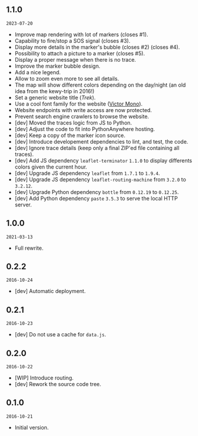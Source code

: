 ## 1.1.0

`2023-07-20`

- Improve map rendering with lot of markers (closes #1).
- Capability to fire/stop a SOS signal (closes #3).
- Display more details in the marker's bubble (closes #2) (closes #4).
- Possibility to attach a picture to a marker (closes #5).
- Display a proper message when there is no trace.
- Improve the marker bubble design.
- Add a nice legend.
- Allow to zoom even more to see all details.
- The map will show different colors depending on the day/night (an old idea from the kewy-trip in 2016!)
- Set a generic website title (*Trek*).
- Use a cool font family for the website ([Victor Mono](https://rubjo.github.io/victor-mono/)).
- Website endpoints with write access are now protected.
- Prevent search engine crawlers to browse the website.
- [dev] Moved the traces logic from JS to Python.
- [dev] Adjust the code to fit into PythonAnywhere hosting.
- [dev] Keep a copy of the marker icon source.
- [dev] Introduce developement dependencies to lint, and test, the code.
- [dev] Ignore trace details (keep only a final ZIP'ed file containing all traces).
- [dev] Add JS dependency `leaflet-terminator` `1.1.0` to display differents colors given the current hour.
- [dev] Upgrade JS dependency `leaflet` from `1.7.1` to `1.9.4`.
- [dev] Upgrade JS dependency `leaflet-routing-machine` from `3.2.0` to `3.2.12`.
- [dev] Upgrade Python dependency `bottle` from `0.12.19` to `0.12.25`.
- [dev] Add Python dependency `paste` `3.5.3` to serve the local HTTP server.

## 1.0.0

`2021-03-13`

- Full rewrite.

## 0.2.2

`2016-10-24`

- [dev] Automatic deployment.

## 0.2.1

`2016-10-23`

- [dev] Do not use a cache for `data.js`.

## 0.2.0

`2016-10-22`

- [WIP] Introduce routing.
- [dev] Rework the source code tree.

## 0.1.0

`2016-10-21`

- Initial version.

